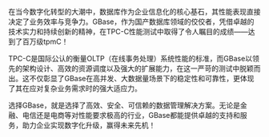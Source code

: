 在当今数字化转型的大潮中，数据库作为企业信息化的核心基石，其性能表现直接决定了业务效率与竞争力。GBase，作为国产数据库领域的佼佼者，凭借卓越的技术实力和持续创新的精神，在TPC-C性能测试中取得了令人瞩目的成绩——达到了百万级tpmC！

TPC-C是国际公认的衡量OLTP（在线事务处理）系统性能的标准，而GBase以领先的架构设计、高效的资源调度以及强大的扩展能力，在这一严苛的测试中脱颖而出。这不仅彰显了GBase在高并发、大数据量场景下的稳定性和可靠性，更体现了其在应对复杂业务需求时的强大适应力。

选择GBase，就是选择了高效、安全、可信赖的数据管理解决方案。无论是金融、电信还是电商等对性能要求极高的行业，GBase都能提供卓越的支持和服务，助力企业实现数字化升级，赢得未来先机！